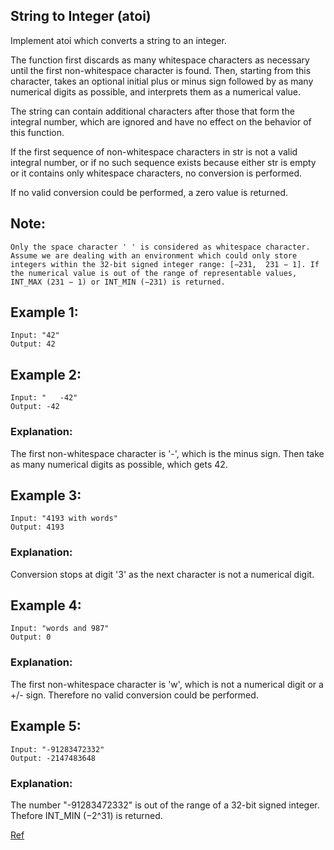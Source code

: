 ## String to Integer (atoi)

Implement atoi which converts a string to an integer.

The function first discards as many whitespace characters as necessary until the first non-whitespace character is found. Then, starting from this character, takes an optional initial plus or minus sign followed by as many numerical digits as possible, and interprets them as a numerical value.

The string can contain additional characters after those that form the integral number, which are ignored and have no effect on the behavior of this function.

If the first sequence of non-whitespace characters in str is not a valid integral number, or if no such sequence exists because either str is empty or it contains only whitespace characters, no conversion is performed.

If no valid conversion could be performed, a zero value is returned.

## Note:

    Only the space character ' ' is considered as whitespace character.
    Assume we are dealing with an environment which could only store integers within the 32-bit signed integer range: [−231,  231 − 1]. If the numerical value is out of the range of representable values, INT_MAX (231 − 1) or INT_MIN (−231) is returned.


## Example 1:

    Input: "42"
    Output: 42


## Example 2:

    Input: "   -42"
    Output: -42

### Explanation: 
The first non-whitespace character is '-', which is the minus sign. Then take as many numerical digits as possible, which gets 42.


## Example 3:

    Input: "4193 with words"
    Output: 4193
    
### Explanation: 
Conversion stops at digit '3' as the next character is not a numerical digit.


## Example 4:

    Input: "words and 987"
    Output: 0
    
### Explanation: 
The first non-whitespace character is 'w', which is not a numerical digit or a +/- sign. Therefore no valid conversion could be performed.

## Example 5:

    Input: "-91283472332"
    Output: -2147483648
    
### Explanation: 
The number "-91283472332" is out of the range of a 32-bit signed integer. Thefore INT_MIN (−2^31) is returned.

[Ref](https://leetcode.com/problems/string-to-integer-atoi/submissions/)
